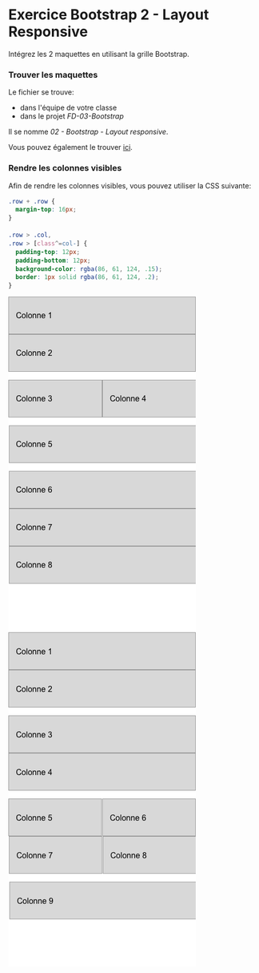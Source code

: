 # Exercice Bootstrap 2 - Layout Responsive

Intégrez les 2 maquettes en utilisant la grille Bootstrap.

### Trouver les maquettes

Le fichier se trouve:

- dans l'équipe de votre classe
- dans le projet _FD-03-Bootstrap_

Il se nomme _02 - Bootstrap - Layout responsive_.

Vous pouvez également le trouver [ici](https://www.figma.com/file/ca74p3qOOop3BzU7i2THC0/02---Bootstrap---Layout-responsive?type=design&node-id=0%3A1&mode=design&t=vLEjwUGg425QCfoi-1).

### Rendre les colonnes visibles

Afin de rendre les colonnes visibles, vous pouvez utiliser la CSS suivante:

```CSS
.row + .row {
  margin-top: 16px;
}

.row > .col,
.row > [class^=col-] {
  padding-top: 12px;
  padding-bottom: 12px;
  background-color: rgba(86, 61, 124, .15);
  border: 1px solid rgba(86, 61, 124, .2);
}
```

![](_screenshots/maquette1@1x.png)
![](_screenshots/maquette2@1x.png)
